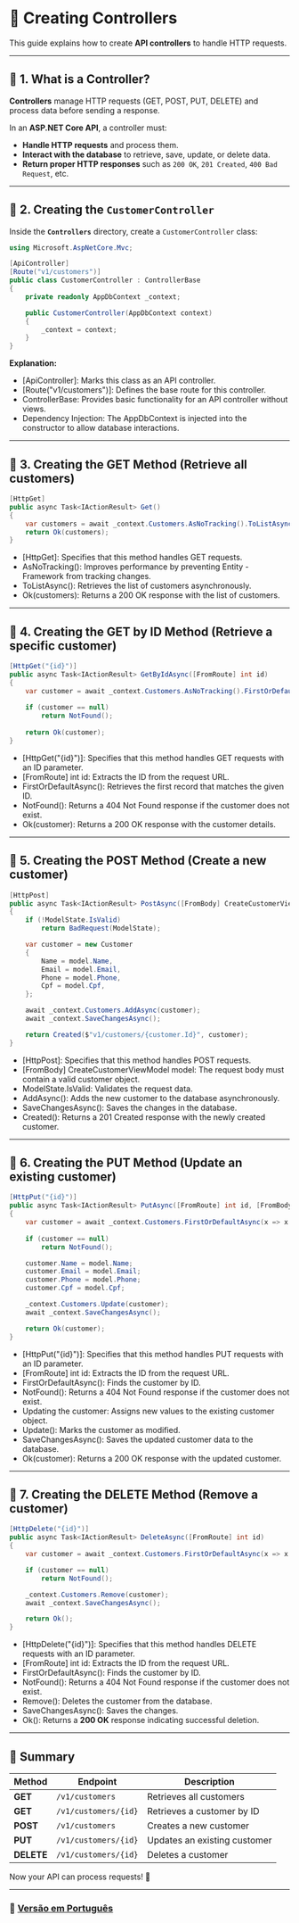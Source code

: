 # 📌 Creating Controllers

This guide explains how to create **API controllers** to handle HTTP requests.

---

## 📖 1. What is a Controller?

**Controllers** manage HTTP requests (GET, POST, PUT, DELETE) and process data before sending a response.

In an **ASP.NET Core API**, a controller must:

- **Handle HTTP requests** and process them.
- **Interact with the database** to retrieve, save, update, or delete data.
- **Return proper HTTP responses** such as `200 OK`, `201 Created`, `400 Bad Request`, etc.

---

## 📖 2. Creating the `CustomerController`

Inside the **`Controllers`** directory, create a `CustomerController` class:

```csharp
using Microsoft.AspNetCore.Mvc;

[ApiController]
[Route("v1/customers")]
public class CustomerController : ControllerBase
{
    private readonly AppDbContext _context;

    public CustomerController(AppDbContext context)
    {
        _context = context;
    }
}
```

**Explanation:**
- [ApiController]: Marks this class as an API controller.
- [Route("v1/customers")]: Defines the base route for this controller.
- ControllerBase: Provides basic functionality for an API controller without views.
- Dependency Injection: The AppDbContext is injected into the constructor to allow database interactions.

---

## 📖 3. Creating the GET Method (Retrieve all customers)

```csharp
[HttpGet]
public async Task<IActionResult> Get()
{
    var customers = await _context.Customers.AsNoTracking().ToListAsync();
    return Ok(customers);
}
```

- [HttpGet]: Specifies that this method handles GET requests.
- AsNoTracking(): Improves performance by preventing Entity - Framework from tracking changes.
- ToListAsync(): Retrieves the list of customers asynchronously.
- Ok(customers): Returns a 200 OK response with the list of customers.

---

## 📖 4. Creating the GET by ID Method (Retrieve a specific customer)

```csharp
[HttpGet("{id}")]
public async Task<IActionResult> GetByIdAsync([FromRoute] int id)
{
    var customer = await _context.Customers.AsNoTracking().FirstOrDefaultAsync(x => x.Id == id);
    
    if (customer == null)
        return NotFound();
    
    return Ok(customer);
}
```

- [HttpGet("{id}")]: Specifies that this method handles GET requests with an ID parameter.
- [FromRoute] int id: Extracts the ID from the request URL.
- FirstOrDefaultAsync(): Retrieves the first record that matches the given ID.
- NotFound(): Returns a 404 Not Found response if the customer does not exist.
- Ok(customer): Returns a 200 OK response with the customer details.

---

## 📖 5. Creating the POST Method (Create a new customer)

```csharp
[HttpPost]
public async Task<IActionResult> PostAsync([FromBody] CreateCustomerViewModel model)
{
    if (!ModelState.IsValid)
        return BadRequest(ModelState);

    var customer = new Customer
    {
        Name = model.Name,
        Email = model.Email,
        Phone = model.Phone,
        Cpf = model.Cpf,
    };

    await _context.Customers.AddAsync(customer);
    await _context.SaveChangesAsync();

    return Created($"v1/customers/{customer.Id}", customer);
}
```

- [HttpPost]: Specifies that this method handles POST requests.
- [FromBody] CreateCustomerViewModel model: The request body must contain a valid customer object.
- ModelState.IsValid: Validates the request data.
- AddAsync(): Adds the new customer to the database asynchronously.
- SaveChangesAsync(): Saves the changes in the database.
- Created(): Returns a 201 Created response with the newly created customer.

---

## 📖 6. Creating the PUT Method (Update an existing customer)

```csharp
[HttpPut("{id}")]
public async Task<IActionResult> PutAsync([FromRoute] int id, [FromBody] CreateCustomerViewModel model)
{
    var customer = await _context.Customers.FirstOrDefaultAsync(x => x.Id == id);
    
    if (customer == null)
        return NotFound();

    customer.Name = model.Name;
    customer.Email = model.Email;
    customer.Phone = model.Phone;
    customer.Cpf = model.Cpf;

    _context.Customers.Update(customer);
    await _context.SaveChangesAsync();

    return Ok(customer);
}
```

- [HttpPut("{id}")]: Specifies that this method handles PUT requests with an ID parameter.
- [FromRoute] int id: Extracts the ID from the request URL.
- FirstOrDefaultAsync(): Finds the customer by ID.
- NotFound(): Returns a 404 Not Found response if the customer does not exist.
- Updating the customer: Assigns new values to the existing customer object.
- Update(): Marks the customer as modified.
- SaveChangesAsync(): Saves the updated customer data to the database.
- Ok(customer): Returns a 200 OK response with the updated customer.

---

## 📖 7. Creating the DELETE Method (Remove a customer)

```csharp
[HttpDelete("{id}")]
public async Task<IActionResult> DeleteAsync([FromRoute] int id)
{
    var customer = await _context.Customers.FirstOrDefaultAsync(x => x.Id == id);

    if (customer == null)
        return NotFound();

    _context.Customers.Remove(customer);
    await _context.SaveChangesAsync();

    return Ok();
}
```

- [HttpDelete("{id}")]: Specifies that this method handles DELETE requests with an ID parameter.
- [FromRoute] int id: Extracts the ID from the request URL.
- FirstOrDefaultAsync(): Finds the customer by ID.
- NotFound(): Returns a 404 Not Found response if the customer does not exist.
- Remove(): Deletes the customer from the database.
- SaveChangesAsync(): Saves the changes.
- Ok(): Returns a **200 OK** response indicating successful deletion.

---

## 🎯 Summary

| **Method** | **Endpoint**         | **Description**               |
|------------|----------------------|-------------------------------|
| **GET**    | `/v1/customers`      | Retrieves all customers      |
| **GET**    | `/v1/customers/{id}` | Retrieves a customer by ID   |
| **POST**   | `/v1/customers`      | Creates a new customer       |
| **PUT**    | `/v1/customers/{id}` | Updates an existing customer |
| **DELETE** | `/v1/customers/{id}` | Deletes a customer           |

Now your API can process requests! 🚀

---

### 📌 **[Versão em Português](../pt-br/controllers.md)**